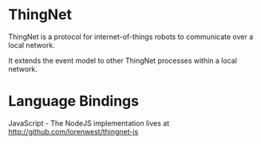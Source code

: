 ThingNet
========

ThingNet is a protocol for internet-of-things robots to communicate over a local network.

It extends the event model to other ThingNet processes within a local network.


Language Bindings
=================

JavaScript - The NodeJS implementation lives at http://github.com/lorenwest/thingnet-js
